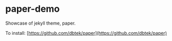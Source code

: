 # paper-demo
Showcase of jekyll theme, paper.

To install: [https://github.com/dbtek/paper](https://github.com/dbtek/paper)
